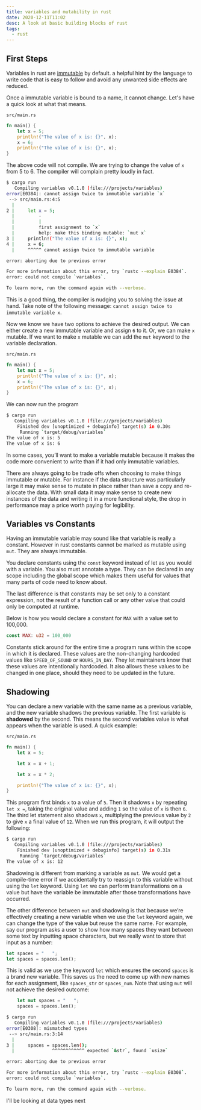 ```yaml
---
title: variables and mutability in rust
date: 2020-12-11T11:02
desc: A look at basic building blocks of rust
tags:
  - rust
---
```


## First Steps

Variables in rust are [immutable](https://www.dictionary.com/browse/immutable) by default. a helpful hint by the language to write code that is easy to follow and avoid any unwanted side effects are reduced.

Once a immutable variable is bound to a name, it cannot change. Let's have a quick look at what that means.

`src/main.rs`
```rust
fn main() {
    let x = 5;
    println!("The value of x is: {}", x);
    x = 6;
    println!("The value of x is: {}", x);
}

```
The above code will not compile. We are trying to change the value of `x` from 5 to 6. The compiler will complain pretty loudly in fact.

```bash
$ cargo run
   Compiling variables v0.1.0 (file:///projects/variables)
error[E0384]: cannot assign twice to immutable variable `x`
 --> src/main.rs:4:5
  |
2 |     let x = 5;
  |         -
  |         |
  |         first assignment to `x`
  |         help: make this binding mutable: `mut x`
3 |     println!("The value of x is: {}", x);
4 |     x = 6;
  |     ^^^^^ cannot assign twice to immutable variable

error: aborting due to previous error

For more information about this error, try `rustc --explain E0384`.
error: could not compile `variables`.

To learn more, run the command again with --verbose.

```
This is a good thing, the compiler is nudging you to solving the issue at hand. Take note of the following message: `cannot assign twice to immutable variable x`.

Now we know we have two options to achieve the desired output. We can either create a new immutable variable and assign `6` to it. Or, we can make `x` mutable. If we want to make `x` mutable we can add the `mut` keyword to the variable declaration.

`src/main.rs`
```rust
fn main() {
    let mut x = 5;
    println!("The value of x is: {}", x);
    x = 6;
    println!("The value of x is: {}", x);
}

```
We can now run the program

```bash
$ cargo run
   Compiling variables v0.1.0 (file:///projects/variables)
    Finished dev [unoptimized + debuginfo] target(s) in 0.30s
     Running `target/debug/variables`
The value of x is: 5
The value of x is: 6
```
In some cases, you’ll want to make a variable mutable because it makes the code more convenient to write than if it had only immutable variables.

There are always going to be trade offs when choosing to make things immutable or mutable. For instance if the data structure was particularly large it may make sense to mutate in place rather than save a copy and re-allocate the data. With small data it may make sense to create new instances of the data and writing it in a more functional style, the drop in performance may a price worth paying for legibility.

## Variables vs Constants

Having an immutable variable may sound like that variable is really a constant. However in rust constants cannot be marked as mutable using `mut`. They are always immutable.

You declare constants using the `const` keyword instead of let as you would with a variable. You also must annotate a type. They can be declared in any scope including the global scope which makes them useful for values that many parts of code need to know about.

The last difference is that constants may be set only to a constant expression, not the result of a function call or any other value that could only be computed at runtime.

Below is how you would declare a constant for `MAX` with a value set to 100,000.

```rust
const MAX: u32 = 100_000
```
Constants stick around for the entire time a program runs within the scope in which it is declared. These values are the non-changing hardcoded values like `SPEED_OF_SOUND` or `HOURS_IN_DAY`. They let maintainers know that these values are intentionally hardcoded. It also allows these values to be changed in one place, should they need to be updated in the future.

## Shadowing

You can declare a new variable with the same name as a previous variable, and the new variable shadows the previous variable. The first variable is __shadowed__ by the second. This means the second variables value is what appears when the variable is used. A quick example:

`src/main.rs`
```rust
fn main() {
    let x = 5;

    let x = x + 1;

    let x = x * 2;

    println!("The value of x is: {}", x);
}
```

This program first binds `x` to a value of `5`. Then it shadows `x` by repeating `let x =`, taking the original value and adding `1` so the value of `x` is then `6`. The third let statement also shadows `x`, multiplying the previous value by `2` to give `x` a final value of `12`. When we run this program, it will output the following:

```bash
$ cargo run
   Compiling variables v0.1.0 (file:///projects/variables)
    Finished dev [unoptimized + debuginfo] target(s) in 0.31s
     Running `target/debug/variables`
The value of x is: 12

```
Shadowing is different from marking a variable as `mut`. We would get a compile-time error
if we accidentally try to reassign to this variable without using the `let` keyword. Using `let` we can perform transformations on a value but have the variable be immutable after those transformations have occurred.

The other difference between `mut` and shadowing is that because we’re effectively creating a new variable when we use the `let` keyword again, we can change the type of the value but reuse the same name. For example, say our program asks a user to show how many spaces they want between some text by inputting space characters, but we really want to store that input as a number:

```rust
let spaces = "   ";
let spaces = spaces.len();
```
This is valid as we use the keyword `let` which ensures the second `spaces` is a brand new variable. This saves us the need to come up with new names for each assignment, like `spaces_str` or `spaces_num`. Note that using `mut` will not achieve the desired outcome:

```rust
    let mut spaces = "   ";
    spaces = spaces.len();
```

```bash
$ cargo run
   Compiling variables v0.1.0 (file:///projects/variables)
error[E0308]: mismatched types
 --> src/main.rs:3:14
  |
3 |     spaces = spaces.len();
  |              ^^^^^^^^^^^^ expected `&str`, found `usize`

error: aborting due to previous error

For more information about this error, try `rustc --explain E0308`.
error: could not compile `variables`.

To learn more, run the command again with --verbose.
```
I'll be looking at data types next